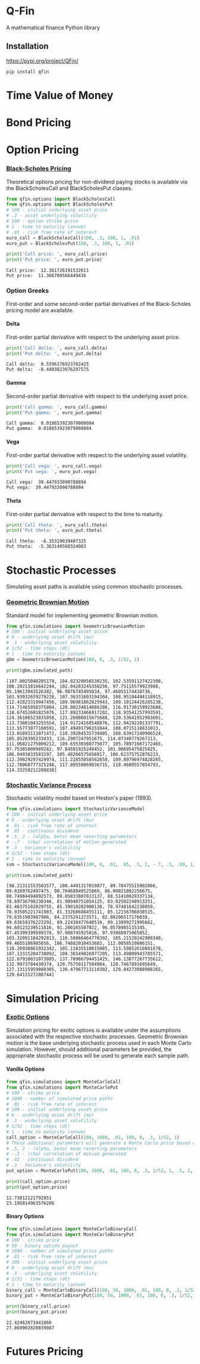 # Q-Fin
A mathematical finance Python library

## Installation
https://pypi.org/project/QFin/
```
pip install qfin
```

# Time Value of Money

# Bond Pricing

# Option Pricing

### <a href="https://medium.com/swlh/deriving-the-black-scholes-model-5e518c65d0bc"> Black-Scholes Pricing</a>
Theoretical options pricing for non-dividend paying stocks is available via the BlackScholesCall and BlackScholesPut classes.

```Python
from qfin.options import BlackScholesCall
from qfin.options import BlackScholesPut
# 100 - initial underlying asset price
# .3 - asset underlying volatility
# 100 - option strike price
# 1 - time to maturity (annum)
# .01 - risk free rate of interest
euro_call = BlackScholesCall(100, .3, 100, 1, .01)
euro_put = BlackScholesPut(100, .3, 100, 1, .01)
```

```Python
print('Call price: ', euro_call.price)
print('Put price: ', euro_put.price)
```

```
Call price:  12.361726191532611
Put price:  11.366709566449416
```

### Option Greeks
First-order and some second-order partial derivatives of the Black-Scholes pricing model are available.

#### Delta
First-order partial derivative with respect to the underlying asset price.
```Python
print('Call delta: ', euro_call.delta)
print('Put delta: ', euro_put.delta)
```
```
Call delta:  0.5596176923702425
Put delta:  -0.4403823076297575
```

#### Gamma
Second-order partial derivative with respect to the underlying asset price.
```Python
print('Call gamma: ', euro_call.gamma)
print('Put gamma: ', euro_put.gamma)
```
```
Call gamma:  0.018653923079008084
Put gamma:  0.018653923079008084
```

#### Vega
First-order partial derivative with respect to the underlying asset volatility.
```Python
print('Call vega: ', euro_call.vega)
print('Put vega: ', euro_put.vega)
```
```
Call vega:  39.447933090788894
Put vega:  39.447933090788894
```

#### Theta
First-order partial derivative with respect to the time to maturity.
```Python
print('Call theta: ', euro_call.theta)
print('Put theta: ', euro_put.theta)
```
```
Call theta:  -6.35319039407325
Put theta:  -5.363140560324083
```

# Stochastic Processes
Simulating asset paths is available using common stochastic processes.

### <a href="https://towardsdatascience.com/geometric-brownian-motion-559e25382a55"> Geometric Brownian Motion </a>
Standard model for implementing geometric Brownian motion.
```Python
from qfin.simulations import GeometricBrownianMotion
# 100 - initial underlying asset price
# 0 - underlying asset drift (mu)
# .3 - underlying asset volatility
# 1/52 - time steps (dt)
# 1 - time to maturity (annum)
gbm = GeometricBrownianMotion(100, 0, .3, 1/52, 1)
```

```Python
print(gbm.simulated_path)
```

```
[107.0025048205179, 104.82320056538235, 102.53591127422398, 100.20213816642244, 102.04283245358256, 97.75115579923988, 95.19613943526382, 96.9876745495834, 97.46055174410736, 103.93032659279226, 107.36331603194304, 108.95104494118915, 112.42823319947456, 109.06981862825943, 109.10124426285238, 114.71465058375804, 120.00234814086286, 116.91730159923688, 118.67452601825876, 117.89233466917202, 118.93541257993591, 124.36106523035058, 121.26088015675688, 120.53641952983601, 113.73881043255554, 114.91724168548876, 112.94192281337791, 113.55773877160591, 107.49491796151044, 108.0715118831013, 113.01893111071472, 110.39204535739405, 108.63917240906524, 105.8520395233433, 116.2907247951675, 114.07340779267213, 111.06821275009212, 109.65530380775077, 105.78971667172465, 97.75385009989282, 97.84501925249452, 101.90695475825825, 106.0493833583297, 105.48266575656817, 106.62375752876223, 112.39829297429974, 111.22855058562658, 109.89796974828265, 112.78068777325248, 117.80550869036715, 118.4680557054793, 114.33258212280838]
```

### <a href="https://towardsdatascience.com/stochastic-volatility-pricing-in-python-931f4b03d793"> Stochastic Variance Process </a>
Stochastic volatility model based on Heston's paper (1993).
```Python
from qfin.simulations import StochasticVarianceModel
# 100 - initial underlying asset price
# 0 - underlying asset drift (mu)
# .01 - risk free rate of interest
# .05 - continuous dividend
# .5, 2 - (alpha, beta) mean reverting parameters
# -.7 - (rho) correlation of motion generated
# .3 - Variance's volatility
# 1/52 - time steps (dt)
# 1 - time to maturity (annum)
svm = StochasticVarianceModel(100, 0, .01, .05, .5, 2, -.7, .3, .09, 1/52, 1)
```

```Python
print(svm.simulated_path)
```

```
[98.21311553503577, 100.4491317019877, 89.78475515902066, 89.0169762497475, 90.70468848525869, 86.00821802256675, 80.74984494892573, 89.05033807013137, 88.51410029337134, 78.69736798230346, 81.90948751054125, 83.02502248913251, 83.46375102829755, 85.39018282900138, 78.97401642238059, 78.93505221741903, 81.33268688455111, 85.12156706038515, 79.6351983987908, 84.2375291273571, 82.80206517176038, 89.63659376223292, 89.22438477640516, 89.13899271995662, 94.60123239511816, 91.200165507022, 96.0578905115345, 87.45399399599378, 97.908745925816, 97.93068975065052, 103.32091104292813, 110.58066464778392, 105.21520242908348, 99.4655106985056, 106.74882010453683, 112.0058519886151, 110.20930861932342, 105.11835510815085, 113.59852610881678, 107.13315204738092, 108.36549026977205, 113.49809943785571, 122.67910031073885, 137.70966794451425, 146.13877267735612, 132.9973784430374, 129.75750117504984, 128.7467891695649, 127.13115959080305, 130.47967713110302, 129.84273088908265, 129.6411527208744]
```

# Simulation Pricing

### <a href="https://medium.com/swlh/python-for-pricing-exotics-3a2bfab5ff66"> Exotic Options </a>
Simulation pricing for exotic options is available under the assumptions associated with the respective stochastic processes.  Geometric Brownian motion is the base underlying stochastic process used in each Monte Carlo simulation.  However, should additional parameters be provided, the appropriate stochastic process will be used to generate each sample path.

#### Vanilla Options
```Python
from qfin.simulations import MonteCarloCall
from qfin.simulations import MonteCarloPut
# 100 - strike price
# 1000 - number of simulated price paths
# .01 - risk free rate of interest
# 100 - initial underlying asset price
# 0 - underlying asset drift (mu)
# .3 - underlying asset volatility
# 1/52 - time steps (dt)
# 1 - time to maturity (annum)
call_option = MonteCarloCall(100, 1000, .01, 100, 0, .3, 1/52, 1)
# These additional parameters will generate a Monte Carlo price based on a stochastic volatility process
# .5, 2 - (alpha, beta) mean reverting parameters
# -.5 - (rho) correlation of motion generated
# .02 - continuous dividend
# .3 - Variance's volatility
put_option = MonteCarloPut(100, 1000, .01, 100, 0, .3, 1/52, 1, .5, 2, -.5, .02, .3)
```

```Python
print(call_option.price)
print(put_option.price)
```

```
12.73812121792851
23.195814963576286
```

#### Binary Options
```Python
from qfin.simulations import MonteCarloBinaryCall
from qfin.simulations import MonteCarloBinaryPut
# 100 - strike price
# 50 - binary option payout
# 1000 - number of simulated price paths
# .01 - risk free rate of interest
# 100 - initial underlying asset price
# 0 - underlying asset drift (mu)
# .3 - underlying asset volatility 
# 1/52 - time steps (dt)
# 1 - time to maturity (annum)
binary_call = MonteCarloBinaryCall(100, 50, 1000, .01, 100, 0, .3, 1/52, 1)
binary_put = MonteCarloBinaryPut(100, 50, 1000, .01, 100, 0, .3, 1/52, 1)
```

```Python
print(binary_call.price)
print(binary_put.price)
```

```
22.42462873441866
27.869902820039087
```
# Futures Pricing
